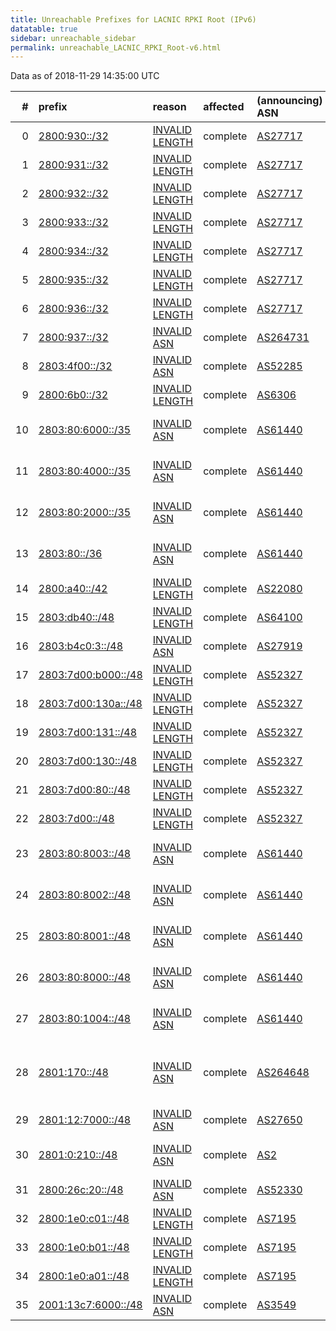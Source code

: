 ```yaml
---
title: Unreachable Prefixes for LACNIC RPKI Root (IPv6)
datatable: true
sidebar: unreachable_sidebar
permalink: unreachable_LACNIC_RPKI_Root-v6.html
---
```


Data as of 2018-11-29 14:35:00 UTC


<div class="datatable-begin"></div>

|   # | prefix                                                           | reason                                                                                                        | affected   | (announcing) ASN                         | AS Name                                                 |   unreachable /48s |
|----:|:-----------------------------------------------------------------|:--------------------------------------------------------------------------------------------------------------|:-----------|:-----------------------------------------|:--------------------------------------------------------|-------------------:|
|   0 | [2800:930::/32](https://stat.ripe.net/2800:930::/32)             | [INVALID LENGTH](https://rpki-validator.ripe.net/announcement-preview?asn=AS27717&prefix=2800:930::/32)       | complete   | [AS27717](unreachable_AS27717-v6.html)   | Corporacion Digitel C.A.                                |              65536 |
|   1 | [2800:931::/32](https://stat.ripe.net/2800:931::/32)             | [INVALID LENGTH](https://rpki-validator.ripe.net/announcement-preview?asn=AS27717&prefix=2800:931::/32)       | complete   | [AS27717](unreachable_AS27717-v6.html)   | Corporacion Digitel C.A.                                |              65536 |
|   2 | [2800:932::/32](https://stat.ripe.net/2800:932::/32)             | [INVALID LENGTH](https://rpki-validator.ripe.net/announcement-preview?asn=AS27717&prefix=2800:932::/32)       | complete   | [AS27717](unreachable_AS27717-v6.html)   | Corporacion Digitel C.A.                                |              65536 |
|   3 | [2800:933::/32](https://stat.ripe.net/2800:933::/32)             | [INVALID LENGTH](https://rpki-validator.ripe.net/announcement-preview?asn=AS27717&prefix=2800:933::/32)       | complete   | [AS27717](unreachable_AS27717-v6.html)   | Corporacion Digitel C.A.                                |              65536 |
|   4 | [2800:934::/32](https://stat.ripe.net/2800:934::/32)             | [INVALID LENGTH](https://rpki-validator.ripe.net/announcement-preview?asn=AS27717&prefix=2800:934::/32)       | complete   | [AS27717](unreachable_AS27717-v6.html)   | Corporacion Digitel C.A.                                |              65536 |
|   5 | [2800:935::/32](https://stat.ripe.net/2800:935::/32)             | [INVALID LENGTH](https://rpki-validator.ripe.net/announcement-preview?asn=AS27717&prefix=2800:935::/32)       | complete   | [AS27717](unreachable_AS27717-v6.html)   | Corporacion Digitel C.A.                                |              65536 |
|   6 | [2800:936::/32](https://stat.ripe.net/2800:936::/32)             | [INVALID LENGTH](https://rpki-validator.ripe.net/announcement-preview?asn=AS27717&prefix=2800:936::/32)       | complete   | [AS27717](unreachable_AS27717-v6.html)   | Corporacion Digitel C.A.                                |              65536 |
|   7 | [2800:937::/32](https://stat.ripe.net/2800:937::/32)             | [INVALID ASN](https://rpki-validator.ripe.net/announcement-preview?asn=AS264731&prefix=2800:937::/32)         | complete   | [AS264731](unreachable_AS264731-v6.html) | Corporacion Digitel C.A.                                |              65536 |
|   8 | [2803:4f00::/32](https://stat.ripe.net/2803:4f00::/32)           | [INVALID ASN](https://rpki-validator.ripe.net/announcement-preview?asn=AS52285&prefix=2803:4f00::/32)         | complete   | [AS52285](unreachable_AS52285-v6.html)   | Ewinet C.A.                                             |              65536 |
|   9 | [2800:6b0::/32](https://stat.ripe.net/2800:6b0::/32)             | [INVALID LENGTH](https://rpki-validator.ripe.net/announcement-preview?asn=AS6306&prefix=2800:6b0::/32)        | complete   | [AS6306](unreachable_AS6306-v6.html)     | TELEFONICA VENEZOLANA                                   |              65536 |
|  10 | [2803:80:6000::/35](https://stat.ripe.net/2803:80:6000::/35)     | [INVALID ASN](https://rpki-validator.ripe.net/announcement-preview?asn=AS61440&prefix=2803:80:6000::/35)      | complete   | [AS61440](unreachable_AS61440-v6.html)   | Digital Energy Technologies Chile SpA                   |               8192 |
|  11 | [2803:80:4000::/35](https://stat.ripe.net/2803:80:4000::/35)     | [INVALID ASN](https://rpki-validator.ripe.net/announcement-preview?asn=AS61440&prefix=2803:80:4000::/35)      | complete   | [AS61440](unreachable_AS61440-v6.html)   | Digital Energy Technologies Chile SpA                   |               8192 |
|  12 | [2803:80:2000::/35](https://stat.ripe.net/2803:80:2000::/35)     | [INVALID ASN](https://rpki-validator.ripe.net/announcement-preview?asn=AS61440&prefix=2803:80:2000::/35)      | complete   | [AS61440](unreachable_AS61440-v6.html)   | Digital Energy Technologies Chile SpA                   |               8192 |
|  13 | [2803:80::/36](https://stat.ripe.net/2803:80::/36)               | [INVALID ASN](https://rpki-validator.ripe.net/announcement-preview?asn=AS61440&prefix=2803:80::/36)           | complete   | [AS61440](unreachable_AS61440-v6.html)   | Digital Energy Technologies Chile SpA                   |               4096 |
|  14 | [2800:a40::/42](https://stat.ripe.net/2800:a40::/42)             | [INVALID LENGTH](https://rpki-validator.ripe.net/announcement-preview?asn=AS22080&prefix=2800:a40::/42)       | complete   | [AS22080](unreachable_AS22080-v6.html)   | Broadbandtech S. A.                                     |                 64 |
|  15 | [2803:db40::/48](https://stat.ripe.net/2803:db40::/48)           | [INVALID LENGTH](https://rpki-validator.ripe.net/announcement-preview?asn=AS64100&prefix=2803:db40::/48)      | complete   | [AS64100](unreachable_AS64100-v6.html)   | PRIVATEL S.R.L.                                         |                  1 |
|  16 | [2803:b4c0:3::/48](https://stat.ripe.net/2803:b4c0:3::/48)       | [INVALID ASN](https://rpki-validator.ripe.net/announcement-preview?asn=AS27919&prefix=2803:b4c0:3::/48)       | complete   | [AS27919](unreachable_AS27919-v6.html)   | IXP ECUADOR                                             |                  1 |
|  17 | [2803:7d00:b000::/48](https://stat.ripe.net/2803:7d00:b000::/48) | [INVALID LENGTH](https://rpki-validator.ripe.net/announcement-preview?asn=AS52327&prefix=2803:7d00:b000::/48) | complete   | [AS52327](unreachable_AS52327-v6.html)   | Summit S.A.                                             |                  1 |
|  18 | [2803:7d00:130a::/48](https://stat.ripe.net/2803:7d00:130a::/48) | [INVALID LENGTH](https://rpki-validator.ripe.net/announcement-preview?asn=AS52327&prefix=2803:7d00:130a::/48) | complete   | [AS52327](unreachable_AS52327-v6.html)   | Summit S.A.                                             |                  1 |
|  19 | [2803:7d00:131::/48](https://stat.ripe.net/2803:7d00:131::/48)   | [INVALID LENGTH](https://rpki-validator.ripe.net/announcement-preview?asn=AS52327&prefix=2803:7d00:131::/48)  | complete   | [AS52327](unreachable_AS52327-v6.html)   | Summit S.A.                                             |                  1 |
|  20 | [2803:7d00:130::/48](https://stat.ripe.net/2803:7d00:130::/48)   | [INVALID LENGTH](https://rpki-validator.ripe.net/announcement-preview?asn=AS52327&prefix=2803:7d00:130::/48)  | complete   | [AS52327](unreachable_AS52327-v6.html)   | Summit S.A.                                             |                  1 |
|  21 | [2803:7d00:80::/48](https://stat.ripe.net/2803:7d00:80::/48)     | [INVALID LENGTH](https://rpki-validator.ripe.net/announcement-preview?asn=AS52327&prefix=2803:7d00:80::/48)   | complete   | [AS52327](unreachable_AS52327-v6.html)   | Summit S.A.                                             |                  1 |
|  22 | [2803:7d00::/48](https://stat.ripe.net/2803:7d00::/48)           | [INVALID LENGTH](https://rpki-validator.ripe.net/announcement-preview?asn=AS52327&prefix=2803:7d00::/48)      | complete   | [AS52327](unreachable_AS52327-v6.html)   | Summit S.A.                                             |                  1 |
|  23 | [2803:80:8003::/48](https://stat.ripe.net/2803:80:8003::/48)     | [INVALID ASN](https://rpki-validator.ripe.net/announcement-preview?asn=AS61440&prefix=2803:80:8003::/48)      | complete   | [AS61440](unreachable_AS61440-v6.html)   | Digital Energy Technologies Chile SpA                   |                  1 |
|  24 | [2803:80:8002::/48](https://stat.ripe.net/2803:80:8002::/48)     | [INVALID ASN](https://rpki-validator.ripe.net/announcement-preview?asn=AS61440&prefix=2803:80:8002::/48)      | complete   | [AS61440](unreachable_AS61440-v6.html)   | Digital Energy Technologies Chile SpA                   |                  1 |
|  25 | [2803:80:8001::/48](https://stat.ripe.net/2803:80:8001::/48)     | [INVALID ASN](https://rpki-validator.ripe.net/announcement-preview?asn=AS61440&prefix=2803:80:8001::/48)      | complete   | [AS61440](unreachable_AS61440-v6.html)   | Digital Energy Technologies Chile SpA                   |                  1 |
|  26 | [2803:80:8000::/48](https://stat.ripe.net/2803:80:8000::/48)     | [INVALID ASN](https://rpki-validator.ripe.net/announcement-preview?asn=AS61440&prefix=2803:80:8000::/48)      | complete   | [AS61440](unreachable_AS61440-v6.html)   | Digital Energy Technologies Chile SpA                   |                  1 |
|  27 | [2803:80:1004::/48](https://stat.ripe.net/2803:80:1004::/48)     | [INVALID ASN](https://rpki-validator.ripe.net/announcement-preview?asn=AS61440&prefix=2803:80:1004::/48)      | complete   | [AS61440](unreachable_AS61440-v6.html)   | Digital Energy Technologies Chile SpA                   |                  1 |
|  28 | [2801:170::/48](https://stat.ripe.net/2801:170::/48)             | [INVALID ASN](https://rpki-validator.ripe.net/announcement-preview?asn=AS264648&prefix=2801:170::/48)         | complete   | [AS264648](unreachable_AS264648-v6.html) | Fondo Rotatorio del Ministerio de Relaciones Exteriores |                  1 |
|  29 | [2801:12:7000::/48](https://stat.ripe.net/2801:12:7000::/48)     | [INVALID ASN](https://rpki-validator.ripe.net/announcement-preview?asn=AS27650&prefix=2801:12:7000::/48)      | complete   | [AS27650](unreachable_AS27650-v6.html)   | EMTEL S.A. E.S.P.                                       |                  1 |
|  30 | [2801:0:210::/48](https://stat.ripe.net/2801:0:210::/48)         | [INVALID ASN](https://rpki-validator.ripe.net/announcement-preview?asn=AS2&prefix=2801:0:210::/48)            | complete   | [AS2](unreachable_AS2-v6.html)           | UDEL-DCN - University of Delaware                       |                  1 |
|  31 | [2800:26c:20::/48](https://stat.ripe.net/2800:26c:20::/48)       | [INVALID ASN](https://rpki-validator.ripe.net/announcement-preview?asn=AS52330&prefix=2800:26c:20::/48)       | complete   | [AS52330](unreachable_AS52330-v6.html)   | S3WIRELESS COLOMBIA S.A                                 |                  1 |
|  32 | [2800:1e0:c01::/48](https://stat.ripe.net/2800:1e0:c01::/48)     | [INVALID LENGTH](https://rpki-validator.ripe.net/announcement-preview?asn=AS7195&prefix=2800:1e0:c01::/48)    | complete   | [AS7195](unreachable_AS7195-v6.html)     | Telecorp Colombia S.A.                                  |                  1 |
|  33 | [2800:1e0:b01::/48](https://stat.ripe.net/2800:1e0:b01::/48)     | [INVALID LENGTH](https://rpki-validator.ripe.net/announcement-preview?asn=AS7195&prefix=2800:1e0:b01::/48)    | complete   | [AS7195](unreachable_AS7195-v6.html)     | Telecorp Colombia S.A.                                  |                  1 |
|  34 | [2800:1e0:a01::/48](https://stat.ripe.net/2800:1e0:a01::/48)     | [INVALID LENGTH](https://rpki-validator.ripe.net/announcement-preview?asn=AS7195&prefix=2800:1e0:a01::/48)    | complete   | [AS7195](unreachable_AS7195-v6.html)     | Telecorp Colombia S.A.                                  |                  1 |
|  35 | [2001:13c7:6000::/48](https://stat.ripe.net/2001:13c7:6000::/48) | [INVALID ASN](https://rpki-validator.ripe.net/announcement-preview?asn=AS3549&prefix=2001:13c7:6000::/48)     | complete   | [AS3549](unreachable_AS3549-v6.html)     | LVLT-3549 - Level 3 Parent                              |                  1 |

<div class="datatable-end"></div>